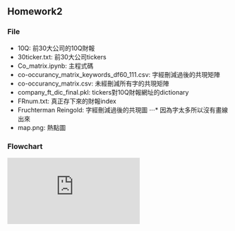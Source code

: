 ## Homework2
### File
* 10Q: 前30大公司的10Q財報
* 30ticker.txt: 前30大公司tickers
* Co_matrix.ipynb: 主程式碼
* co-occurancy_matrix_keywords_df60_111.csv: 字經刪減過後的共現矩陣
* co-occurancy_matrix.csv: 未經刪減所有字的共現矩陣
* company_ft_dic_final.pkl: tickers對10Q財報網址的dictionary
* FRnum.txt: 真正存下來的財報index
* Fruchterman Reingold: 字經刪減過後的共現圖
⋅⋅⋅* 因為字太多所以沒有畫線出來
* map.png: 熱點圖

### Flowchart
![Flowchart](https://github.com/1997YJ/Fintech_Text-Mining_Machine-Learning/raw/master/HW2/Flowchart.pdf)
